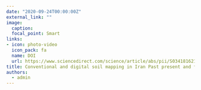 ```yaml
---
date: "2020-09-24T00:00:00Z"
external_link: ""
image:
  caption: 
  focal_point: Smart
links:
- icon: photo-video
  icon_pack: fa
  name: DOI
  url: https://www.sciencedirect.com/science/article/abs/pii/S0341816219305661
title: Conventional and digital soil mapping in Iran Past present and future
authors: 
  - admin
---
```

